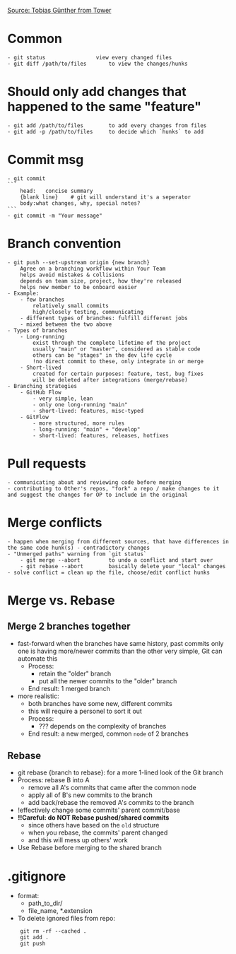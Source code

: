 [Source: Tobias Günther from Tower](https://www.youtube.com/watch?v=Uszj_k0DGsg)

# Common
	- git status				view every changed files
	- git diff /path/to/files		to view the changes/hunks

# Should only add changes that happened to the same "feature"
	- git add /path/to/files		to add every changes from files
	- git add -p /path/to/files		to decide which `hunks` to add

# Commit msg
    - git commit
	```
		head:	concise summary
		{blank line}    # git will understand it's a seperator
		body:what changes, why, special notes?
	```
    - git commit -m "Your message"

# Branch convention
    - git push --set-upstream origin {new branch}
		Agree on a branching workflow within Your Team
		helps avoid mistakes & collisions
		depends on team size, project, how they're released
		helps new member to be onboard easier
	- Example:
		- few branches
			relatively small commits
			high/closely testing, communicating
		- different types of branches: fulfill different jobs
		- mixed between the two above
    - Types of branches
		- Long-running
			exist through the complete lifetime of the project
			usually "main" or "master", considered as stable code
			others can be "stages" in the dev life cycle
			!no direct commit to these, only integrate in or merge
		- Short-lived
			created for certain purposes: feature, test, bug fixes
			will be deleted after integrations (merge/rebase)
	- Branching strategies
		- GitHub Flow
			- very simple, lean
			- only one long-running "main"
			- short-lived: features, misc-typed
		- GitFlow
			- more structured, more rules
			- long-running: "main" + "develop"
			- short-lived: features, releases, hotfixes

# Pull requests
	- communicating about and reviewing code before merging
	- contributing to Other's repos, "fork" a repo / make changes to it and suggest the changes for OP to include in the original

# Merge conflicts
	- happen when merging from different sources, that have differences in the same code hunk(s) - contradictory changes
    - "Unmerged paths" warning from `git status`
		- git merge --abort			to undo a conflict and start over
		- git rebase --abort		basically delete your "local" changes
	- solve conflict = clean up the file, choose/edit conflict hunks

# Merge vs. Rebase

## Merge 2 branches together
- fast-forward
	when the branches have same history, past commits
	only one is having more/newer commits than the other
	very simple, Git can automate this
	- Process:
		- retain the "older" branch
		- put all the newer commits to the "older" branch
	- End result: 1 merged branch
- more realistic:
	- both branches have some new, different commits
	- this will require a personel to sort it out
	- Process: 
		- ??? depends on the complexity of branches
	- End result: a new merged, common `node` of 2 branches
## Rebase
- git rebase {branch to rebase}: for a more 1-lined look of the Git branch
- Process: rebase B into A
	- remove all A's commits that came after the common node
	- apply all of B's new commits to the branch
	- add back/rebase the removed A's commits to the branch
- !effectively change some commits' parent commit/base
- **!!Careful: do NOT Rebase pushed/shared commits**
	- since others have based on the `old` structure
	- when you rebase, the commits' parent changed
	- and this will mess up others' work
- Use Rebase before merging to the shared branch

# .gitignore
- format:
	- path_to_dir/
	- file_name, \*.extension
- To delete ignored files from repo:
```
	git rm -rf --cached .
	git add .
	git push
```
